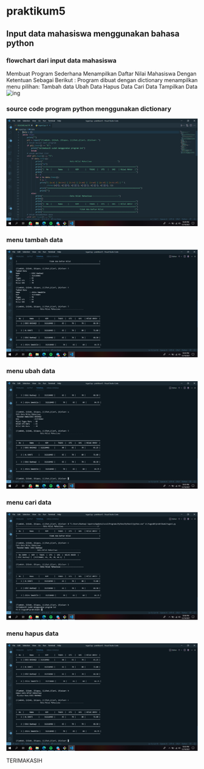 # praktikum5

## Input data mahasiswa menggunakan bahasa python

### flowchart dari input data mahasiswa
Membuat Program Sederhana Menampilkan Daftar Nilai Mahasiswa Dengan Ketentuan Sebagai Berikut :
Program dibuat dengan dictionary
menampilkan menu pilihan:
Tambah data
Ubah Data
Hapus Data
Cari Data
Tampilkan Data
![ing](ss/FC5.png)

### source code program python menggunakan dictionary
![ing](ss/input1.png)

### menu tambah data
![ing](ss/tambah.png)

### menu ubah data
![ing](ss/ubah.png)

### menu cari data
![ing](ss/cari.png)

### menu hapus data
![ing](ss/hapus.png)

TERIMAKASIH

